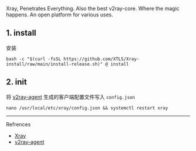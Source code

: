 Xray, Penetrates Everything. Also the best v2ray-core. Where the magic happens. An open platform for various uses.

## 1. install

安装

```
bash -c "$(curl -fsSL https://github.com/XTLS/Xray-install/raw/main/install-release.sh)" @ install
```

## 2. init

将 [v2ray-agent](https://github.com/mack-a/v2ray-agent) 生成的客户端配置文件写入 `config.json`

```
nano /usr/local/etc/xray/config.json && systemctl restart xray
```

---

Refrences

- [Xray](https://xtls.github.io/)
- [v2ray-agent](https://github.com/mack-a/v2ray-agent)

